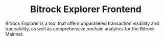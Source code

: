 <h1 align="center">Bitrock Explorer Frontend</h1>

Bitrock Explorer is a tool that offers unparalleled transaction visibility and traceability, as well as comprehensive onchain analytics for the Bitrock Mainnet.
